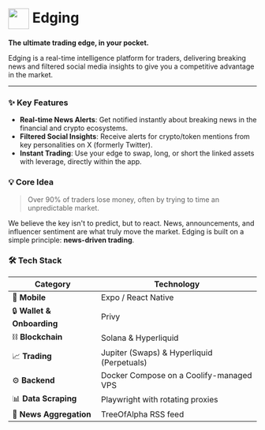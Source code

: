 # <img src="assets/logo_black_bg.png" width="42" align="center" /> Edging

**The ultimate trading edge, in your pocket.**

Edging is a real-time intelligence platform for traders, delivering breaking news and filtered social media insights to give you a competitive advantage in the market.

---

### ✨ Key Features

- **Real-time News Alerts**: Get notified instantly about breaking news in the financial and crypto ecosystems.
- **Filtered Social Insights**: Receive alerts for crypto/token mentions from key personalities on X (formerly Twitter).
- **Instant Trading**: Use your edge to swap, long, or short the linked assets with leverage, directly within the app.

### 💡 Core Idea

> Over 90% of traders lose money, often by trying to time an unpredictable market.

We believe the key isn't to predict, but to react. News, announcements, and influencer sentiment are what truly move the market. Edging is built on a simple principle: **news-driven trading**.

### 🛠️ Tech Stack

| Category              | Technology                                       |
| --------------------- | ------------------------------------------------ |
| 📱 **Mobile**         | Expo / React Native                              |
| 🔒 **Wallet & Onboarding** | Privy                                       |
| ⛓️ **Blockchain**      | Solana & Hyperliquid                            |
| 📈 **Trading**        | Jupiter (Swaps) & Hyperliquid (Perpetuals)          |
| ⚙️ **Backend**        | Docker Compose on a Coolify-managed VPS          |
| 📊 **Data Scraping**  | Playwright with rotating proxies                 |
| 📰 **News Aggregation** | TreeOfAlpha RSS feed                             |

